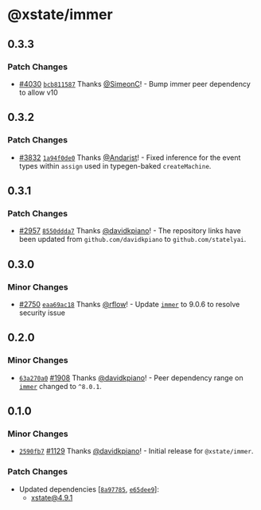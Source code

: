 # @xstate/immer

## 0.3.3

### Patch Changes

- [#4030](https://github.com/statelyai/xstate/pull/4030) [`bcb811587`](https://github.com/statelyai/xstate/commit/bcb81158746dbf0ff9d586f6d7a3e548794bef3b) Thanks [@SimeonC](https://github.com/SimeonC)! - Bump immer peer dependency to allow v10

## 0.3.2

### Patch Changes

- [#3832](https://github.com/statelyai/xstate/pull/3832) [`1a94f0de0`](https://github.com/statelyai/xstate/commit/1a94f0de083e2daef8867504bfca598827b88041) Thanks [@Andarist](https://github.com/Andarist)! - Fixed inference for the event types within `assign` used in typegen-baked `createMachine`.

## 0.3.1

### Patch Changes

- [#2957](https://github.com/statelyai/xstate/pull/2957) [`8550ddda7`](https://github.com/statelyai/xstate/commit/8550ddda73e2ad291e19173d7fa8d13e3336fbb9) Thanks [@davidkpiano](https://github.com/davidkpiano)! - The repository links have been updated from `github.com/davidkpiano` to `github.com/statelyai`.

## 0.3.0

### Minor Changes

- [#2750](https://github.com/statelyai/xstate/pull/2750) [`eaa69ac18`](https://github.com/statelyai/xstate/commit/eaa69ac189e13d688587ef0ef285d15ea68f3e9e) Thanks [@rflow](https://github.com/rflow)! - Update [`immer`](https://github.com/immerjs/immer) to 9.0.6 to resolve security issue

## 0.2.0

### Minor Changes

- [`63a270a0`](https://github.com/statelyai/xstate/commit/63a270a0dc2337e88ca607d4e6bc5c85fb8b6618) [#1908](https://github.com/statelyai/xstate/pull/1908) Thanks [@davidkpiano](https://github.com/statelyai)! - Peer dependency range on [`immer`](https://immerjs.github.io/immer/docs/introduction) changed to `^8.0.1`.

## 0.1.0

### Minor Changes

- [`2590fb7`](https://github.com/statelyai/xstate/commit/2590fb73a274e0bdece897649301e9630b583698) [#1129](https://github.com/statelyai/xstate/pull/1129) Thanks [@davidkpiano](https://github.com/statelyai)! - Initial release for `@xstate/immer`.

### Patch Changes

- Updated dependencies [[`8a97785`](https://github.com/statelyai/xstate/commit/8a97785055faaeb1b36040dd4dc04e3b90fa9ec2), [`e65dee9`](https://github.com/statelyai/xstate/commit/e65dee928fea60df1e9f83c82fed8102dfed0000)]:
  - xstate@4.9.1
